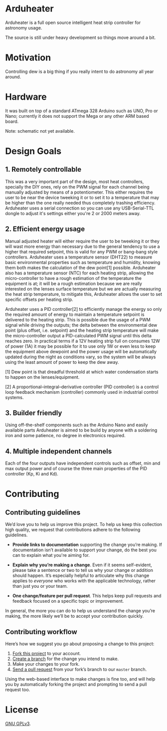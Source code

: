# Arduheater
Arduheater is a full open source intelligent heat strip controller for astronomy usage.

The source is still under heavy development so things move around a bit.


# Motivation
Controlling dew is a big thing if you really intent to do astronomy all year around.


# Hardware
It was built on top of a standard ATmega 328 Arduino such as UNO, Pro or Nano; currently it does not support the Mega or any other ARM based board.

Note: schematic not yet available.

# Design Goals

## 1. Remotely controllable
This was a very important part of the design, most heat controllers, specially the DIY ones, rely on the PWM signal for each channel being manually adjusted by means of a potentiometer. This either requires the user to be near the device tweeking it or to set it to a temperature that may be higher than the one really needed thus completely trashing efficiency. Arduheater uses a serial connection so you can use any USB-Serial-TTL dongle to adjust it's settings either you're 2 or 2000 meters away.                                                                           


## 2. Efficient energy usage
Manual adjusted heater will either require the user to be tweeking it or they will wast more energy than necessary due to the general tendency to use a higher that required setpoint, this is valid for any PWM or bang-bang style controllers. Arduheater uses a temperature sensor (DHT22) to measure basic environmental properties such as temperature and humidity, knowing them both makes the calculation of the dew point[1] possible. Arduheater also has a temperature sensor (NTC) for each heating strip, allowing the micro-controller to have a rough estimation of the temperature the equipment is at; it will be a rough estimation because we are really interested on the lenses surface temperature but we are actually measuring the heat strip temperature, to mitigate this, Arduheater allows the user to set specific offsets per heating strip.

Arduheater uses a PID controller[2] to efficiently manage the energy so only the required amount of energy to maintain a temperature setpoint is delivered to the heating strip. This is possible due the usage of a PWM signal while driving the outputs; the delta between the environmental dew point (plus offset, i.e. setpoint) and the heating strip temperature will make the micro-controller output a PID-calculated PWM signal until this delta reaches zero. In practical terms if a 12V heating strip full on consumes 12W of power (1A) it may be possible for it to use only 1W or even less to keep the equipment above dewpoint and the power usage will be automatically updated during the night as conditions vary, so the system will be always using the least amount of power to keep the dew away.

[1] Dew point is that dreadful threshold at which water condensation starts to happen on the lenses/equipment.

[2] A proportional–integral–derivative controller (PID controller) is a control loop feedback mechanism (controller) commonly used in industrial control systems.

## 3. Builder friendly
Using off-the-shelf components such as the Arduino Nano and easily available parts Arduheater is aimed to be build by anyone with a soldering iron and some patience, no degree in electronics required.


## 4. Multiple independent channels
Each of the four outputs have independent controls such as offset, min and max output power and of course the three main properties of the PID controller (Kp, Ki and Kd).

# Contributing 
## Contributing guidelines
We’d love you to help us improve this project. To help us keep this collection
high quality, we request that contributions adhere to the following guidelines.

- **Provide links to documentation** supporting the change you’re making.
  If documentation isn’t available to support your change, do the best you can
  to explain what you're aiming for.

- **Explain why you’re making a change**. Even if it seems self-evident, please
  take a sentence or two to tell us why your change or addition should happen.
  It’s especially helpful to articulate why this change applies to *everyone*
  who works with the applicable technology, rather than just you or your team.

- **One change/feature per pull request**. This helps keep pull
  requests and feedback focused on a specific topic or improvement.

In general, the more you can do to help us understand the change you’re making,
the more likely we’ll be to accept your contribution quickly.


## Contributing workflow
Here’s how we suggest you go about proposing a change to this project:

1. [Fork this project][fork] to your account.
2. [Create a branch][branch] for the change you intend to make.
3. Make your changes to your fork.
4. [Send a pull request][pr] from your fork’s branch to our `master` branch.

Using the web-based interface to make changes is fine too, and will help you
by automatically forking the project and prompting to send a pull request too.

[fork]: https://github.com/jbrazio/arduheater#fork-destination-box
[branch]: https://github.com/jbrazio/arduheater/branches
[pr]: https://github.com/jbrazio/arduheater/pulls


# License
[GNU GPLv3](./LICENSE).

